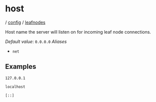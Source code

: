 # host

/ [config](/ref/config/index.md) / [leafnodes](/ref/config/config/leafnodes/index.md)

Host name the server will listen on for incoming
leaf node connections.

_Default value_: `0.0.0.0`
_Aliases_

- `net`

## Examples

```
127.0.0.1
```

```
localhost
```

```
[::]
```
